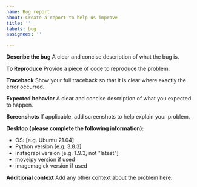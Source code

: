 ```yaml
---
name: Bug report
about: Create a report to help us improve
title: ''
labels: bug
assignees: ''

---
```


**Describe the bug**
A clear and concise description of what the bug is.

**To Reproduce**
Provide a piece of code to reproduce the problem.

**Traceback**
Show your full traceback so that it is clear where exactly the error occurred.

**Expected behavior**
A clear and concise description of what you expected to happen.

**Screenshots**
If applicable, add screenshots to help explain your problem.

**Desktop (please complete the following information):**
 - OS: [e.g. Ubuntu 21.04]
 - Python version [e.g. 3.8.3]
 - instagrapi version [e.g. 1.9.3, not "latest"]
 - moveipy version if used
 - imagemagick version if used

**Additional context**
Add any other context about the problem here.

